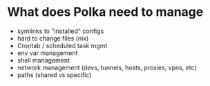 # What does Polka need to manage

- symlinks to "installed" configs
- hard to change files (nix)
- Crontab / scheduled task mgmt
- env var management
- shell management
- network management (devs, tunnels, hosts, proxies, vpns, etc)
- paths (shared vs specific)
